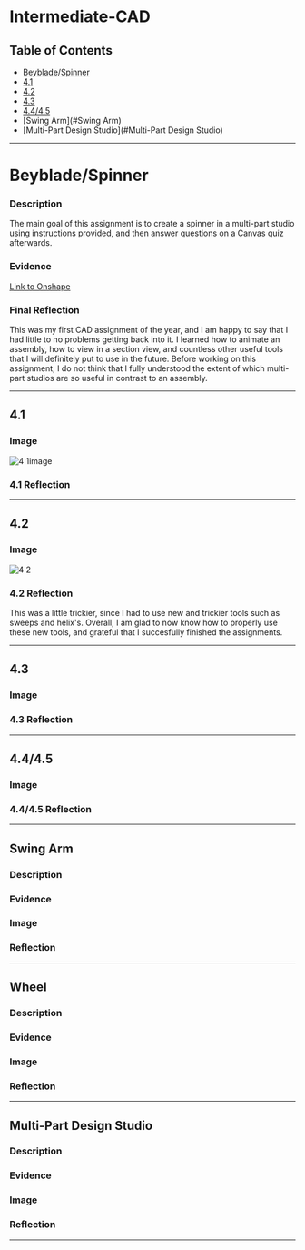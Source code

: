 # Intermediate-CAD

## Table of Contents
* [Beyblade/Spinner](#Beyblade/Spinner)
* [4.1](#4.1)
* [4.2](#4.2)
* [4.3](#4.3)
* [4.4/4.5](#4.4/4.5)
* [Swing Arm](#Swing Arm)
* [Multi-Part Design Studio](#Multi-Part Design Studio)

---

# Beyblade/Spinner

### Description

The main goal of this assignment is to create a spinner in a multi-part studio using instructions provided, and then answer questions on a Canvas quiz afterwards. 

### Evidence
[Link to Onshape](https://cvilleschools.onshape.com/documents/c702b1c81b7bdd8fc7db4835/w/c9675283aa74551e07db3b5a/e/ecf2c186399eef371ef2bb3f?renderMode=0&uiState=6356ea6a5ddca250f4a30c2b)

### Final Reflection

This was my first CAD assignment of the year, and I am happy to say that I had little to no problems getting back into it. 
I learned how to animate an assembly, how to view in a section view, and countless other useful tools that I will definitely put to use in the future. Before working on this assignment, I do not think that I fully understood the extent of which multi-part studios are so useful in contrast to an assembly. 

---

## 4.1

### Image

![4 1image](https://user-images.githubusercontent.com/112981462/197610871-fd66cca1-3efc-40c6-8c46-48a599ae140b.png)

### 4.1 Reflection

---

## 4.2 

### Image

![4 2](https://user-images.githubusercontent.com/112981462/197615138-f45ea2bc-5299-4eb3-8310-7e4e4086f51d.png)

### 4.2 Reflection

This was a little trickier, since I had to use new and trickier tools such as sweeps and helix's. Overall, I am glad to now know how to properly use these new tools, and grateful that I succesfully finished the assignments. 

---


## 4.3

### Image

### 4.3 Reflection

---

## 4.4/4.5

### Image

### 4.4/4.5 Reflection

---


## Swing Arm

### Description

### Evidence

### Image

### Reflection

---


## Wheel

### Description

### Evidence

### Image

### Reflection

---


## Multi-Part Design Studio

### Description

### Evidence

### Image

### Reflection

---
